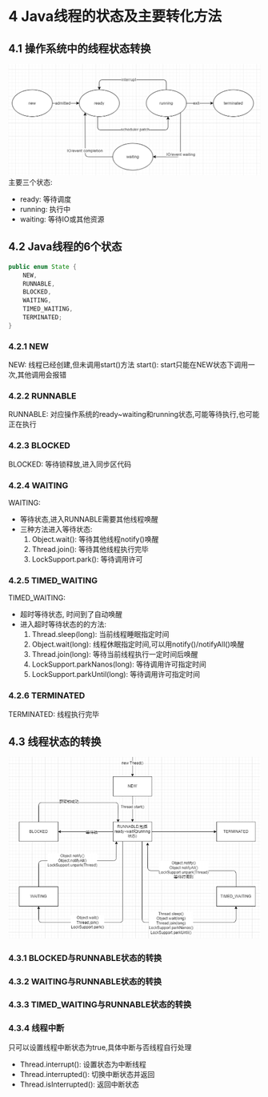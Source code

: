 # 4 Java线程的状态及主要转化方法
## 4.1 操作系统中的线程状态转换
![](os-thread-state.png)
主要三个状态:
- ready: 等待调度
- running: 执行中
- waiting: 等待IO或其他资源
## 4.2 Java线程的6个状态
```java
public enum State {
    NEW,
    RUNNABLE,
    BLOCKED,
    WAITING,
    TIMED_WAITING,
    TERMINATED;
}
```
### 4.2.1 NEW
NEW:
线程已经创建,但未调用start()方法
start():
start只能在NEW状态下调用一次,其他调用会报错
### 4.2.2 RUNNABLE
RUNNABLE:
对应操作系统的ready~waiting和running状态,可能等待执行,也可能正在执行
### 4.2.3 BLOCKED
BLOCKED:
等待锁释放,进入同步区代码
### 4.2.4 WAITING
WAITING:
- 等待状态,进入RUNNABLE需要其他线程唤醒
- 三种方法进入等待状态:
  1. Object.wait(): 等待其他线程notify()唤醒
  2. Thread.join(): 等待其他线程执行完毕
  3. LockSupport.park(): 等待调用许可

### 4.2.5 TIMED_WAITING
TIMED_WAITING: 
- 超时等待状态, 时间到了自动唤醒
- 进入超时等待状态的的方法:
  1. Thread.sleep(long): 当前线程睡眠指定时间
  2. Object.wait(long): 线程休眠指定时间,可以用notify()/notifyAll()唤醒
  3. Thread.join(long): 等待当前线程执行一定时间后唤醒
  4. LockSupport.parkNanos(long): 等待调用许可指定时间
  5. LockSupport.parkUntil(long): 等待调用许可指定时间
### 4.2.6 TERMINATED
TERMINATED: 线程执行完毕
## 4.3 线程状态的转换
![](java-thread-state.png)
### 4.3.1 BLOCKED与RUNNABLE状态的转换
### 4.3.2 WAITING与RUNNABLE状态的转换
### 4.3.3 TIMED_WAITING与RUNNABLE状态的转换
### 4.3.4 线程中断
只可以设置线程中断状态为true,具体中断与否线程自行处理
- Thread.interrupt(): 设置状态为中断线程
- Thread.interrupted(): 切换中断状态并返回
- Thread.isInterrupted(): 返回中断状态